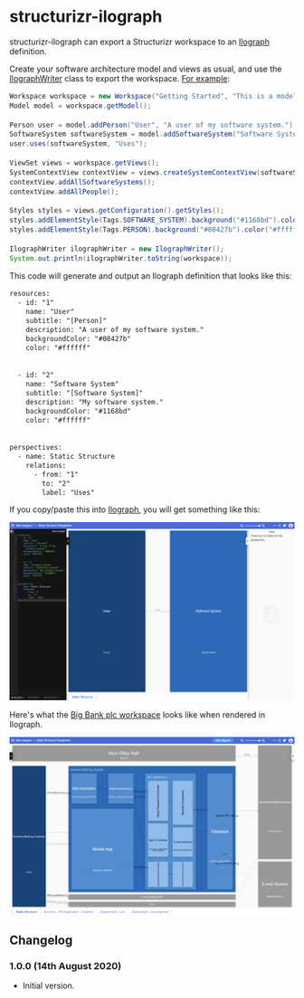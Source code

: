 # structurizr-ilograph

structurizr-ilograph can export a Structurizr workspace to an [Ilograph](https://www.ilograph.com) definition.

Create your software architecture model and views as usual, and use the [IlographWriter](https://github.com/structurizr/java-extensions/blob/master/structurizr-ilograph/src/com/structurizr/io/ilograph/IlographWriter.java) class to export the workspace. [For example](https://github.com/structurizr/java-extensions/blob/master/structurizr-examples/src/com/structurizr/example/Ilograph.java):

```java
Workspace workspace = new Workspace("Getting Started", "This is a model of my software system.");
Model model = workspace.getModel();

Person user = model.addPerson("User", "A user of my software system.");
SoftwareSystem softwareSystem = model.addSoftwareSystem("Software System", "My software system.");
user.uses(softwareSystem, "Uses");

ViewSet views = workspace.getViews();
SystemContextView contextView = views.createSystemContextView(softwareSystem, "SystemContext", "An example of a System Context diagram.");
contextView.addAllSoftwareSystems();
contextView.addAllPeople();

Styles styles = views.getConfiguration().getStyles();
styles.addElementStyle(Tags.SOFTWARE_SYSTEM).background("#1168bd").color("#ffffff");
styles.addElementStyle(Tags.PERSON).background("#08427b").color("#ffffff").shape(Shape.Person);

IlographWriter ilographWriter = new IlographWriter();
System.out.println(ilographWriter.toString(workspace));
```

This code will generate and output an Ilograph definition that looks like this:

```
resources:
  - id: "1"
    name: "User"
    subtitle: "[Person]"
    description: "A user of my software system."
    backgroundColor: "#08427b"
    color: "#ffffff"


  - id: "2"
    name: "Software System"
    subtitle: "[Software System]"
    description: "My software system."
    backgroundColor: "#1168bd"
    color: "#ffffff"


perspectives:
  - name: Static Structure
    relations:
      - from: "1"
        to: "2"
        label: "Uses"
```

If you copy/paste this into [Ilograph](https://app.ilograph.com/), you will get something like this:

![An example Ilograph](docs/images/getting-started.png)

Here's what the [Big Bank plc workspace](https://structurizr.com/share/36141/) looks like when rendered in Ilograph. 

![An example Ilograph](docs/images/bigbankplc.png)


## Changelog

### 1.0.0 (14th August 2020)

- Initial version.